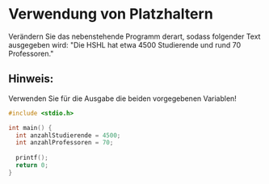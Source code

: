 # Verwendung von Platzhaltern

Verändern Sie das nebenstehende Programm derart, sodass folgender Text ausgegeben wird:
"Die HSHL hat etwa 4500 Studierende und rund 70 Professoren."

## Hinweis:
Verwenden Sie für die Ausgabe die beiden vorgegebenen Variablen!

```cpp
#include <stdio.h>

int main() {
  int anzahlStudierende = 4500;
  int anzahlProfessoren = 70;
  
  printf();
  return 0;
}
```